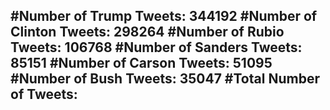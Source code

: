#Number of Trump Tweets: 344192
#Number of Clinton Tweets: 298264
#Number of Rubio Tweets: 106768
#Number of Sanders Tweets: 85151
#Number of Carson Tweets: 51095
#Number of Bush Tweets: 35047
#Total Number of Tweets:  
---
